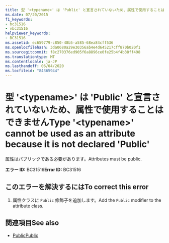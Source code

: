 ```yaml
---
title: 型 '<typename>' は 'Public' と宣言されていないため、属性で使用することはできません
ms.date: 07/20/2015
f1_keywords:
- bc31516
- vbc31516
helpviewer_keywords:
- BC31516
ms.assetid: ec659779-c850-48b5-a585-68ea84cff536
ms.openlocfilehash: 3da0680a29e30356ab4e4d645217cff870b020f1
ms.sourcegitcommit: f8c270376ed905f6a8896ce0fe25b4f4b38ff498
ms.translationtype: MT
ms.contentlocale: ja-JP
ms.lasthandoff: 06/04/2020
ms.locfileid: "84365944"
---
```

# <a name="type-typename-cannot-be-used-as-an-attribute-because-it-is-not-declared-public"></a><span data-ttu-id="bf77c-102">型 '\<typename>' は 'Public' と宣言されていないため、属性で使用することはできません</span><span class="sxs-lookup"><span data-stu-id="bf77c-102">Type '\<typename>' cannot be used as an attribute because it is not declared 'Public'</span></span>
<span data-ttu-id="bf77c-103">属性はパブリックである必要があります。</span><span class="sxs-lookup"><span data-stu-id="bf77c-103">Attributes must be public.</span></span>  
  
 <span data-ttu-id="bf77c-104">**エラー ID:** BC31516</span><span class="sxs-lookup"><span data-stu-id="bf77c-104">**Error ID:** BC31516</span></span>  
  
## <a name="to-correct-this-error"></a><span data-ttu-id="bf77c-105">このエラーを解決するには</span><span class="sxs-lookup"><span data-stu-id="bf77c-105">To correct this error</span></span>  
  
1. <span data-ttu-id="bf77c-106">属性クラスに `Public` 修飾子を追加します。</span><span class="sxs-lookup"><span data-stu-id="bf77c-106">Add the `Public` modifier to the attribute class.</span></span>  
  
## <a name="see-also"></a><span data-ttu-id="bf77c-107">関連項目</span><span class="sxs-lookup"><span data-stu-id="bf77c-107">See also</span></span>

- [<span data-ttu-id="bf77c-108">Public</span><span class="sxs-lookup"><span data-stu-id="bf77c-108">Public</span></span>](../language-reference/modifiers/public.md)
